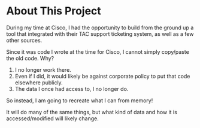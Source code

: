 # About This Project

During my time at Cisco, I had the opportunity to build from the ground up a tool that integrated with their TAC support ticketing system, as well as a few other sources.

Since it was code I wrote at the time for Cisco, I cannot simply copy/paste the old code. Why?
1. I no longer work there.
2. Even if I did, it would likely be against corporate policy to put that code elsewhere publicly.
3. The data I once had access to, I no longer do.

So instead, I am going to recreate what I can from memory!

It will do many of the same things, but what kind of data and how it is accessed/modified will likely change.